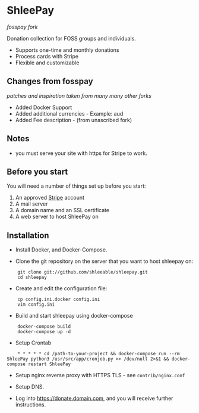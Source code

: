 # ShleePay
*fosspay fork*

Donation collection for FOSS groups and individuals.

* Supports one-time and monthly donations
* Process cards with Stripe
* Flexible and customizable

## Changes from fosspay
*patches and inspiration taken from many many other forks*

* Added Docker Support
* Added additional currencies - Example: aud
* Added Fee description - (from unascribed fork)

## Notes

* you must serve your site with https for Stripe to work.

## Before you start

You will need a number of things set up before you start:

1. An approved [Stripe](https://stripe.com/) account
1. A mail server
1. A domain name and an SSL certificate
1. A web server to host ShleePay on

## Installation

* Install Docker, and Docker-Compose.

* Clone the git repository on the server that you want to host shleepay on:
```
    git clone git://github.com/shleeable/shleepay.git
    cd shleepay
```

* Create and edit the configuration file:
```
    cp config.ini.docker config.ini
    vim config.ini
```

* Build and start shleepay using docker-compose
```
    docker-compose build
    docker-compose up -d
```

* Setup Crontab
```
    * * * * * cd /path-to-your-project && docker-compose run --rm ShleePay python3 /usr/src/app/cronjob.py >> /dev/null 2>&1 && docker-compose restart ShleePay
```

* Setup nginx reverse proxy with HTTPS TLS - see `contrib/nginx.conf`
* Setup DNS.

* Log into https://donate.domain.com, and you will receive further instructions.

